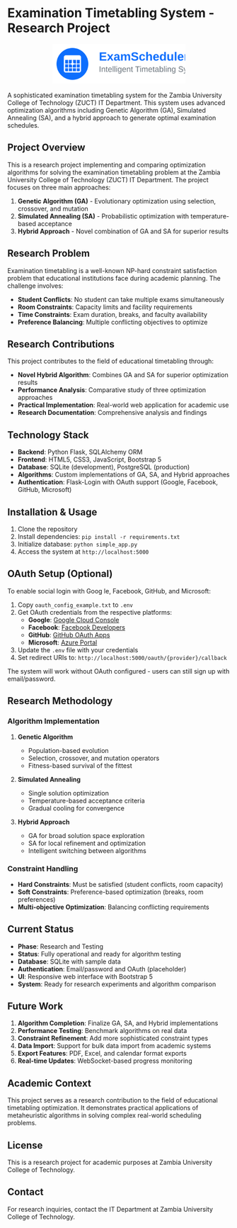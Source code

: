 # Examination Timetabling System - Research Project

<div align="center">
  <img src="static/images/logo.svg" alt="ExamScheduler Logo" width="300">
</div>

A sophisticated examination timetabling system for the Zambia University College of Technology (ZUCT) IT Department. This system uses advanced optimization algorithms including Genetic Algorithm (GA), Simulated Annealing (SA), and a hybrid approach to generate optimal examination schedules.

## Project Overview

This is a research project implementing and comparing optimization algorithms for solving the examination timetabling problem at the Zambia University College of Technology (ZUCT) IT Department. The project focuses on three main approaches:

1. **Genetic Algorithm (GA)** - Evolutionary optimization using selection, crossover, and mutation
2. **Simulated Annealing (SA)** - Probabilistic optimization with temperature-based acceptance
3. **Hybrid Approach** - Novel combination of GA and SA for superior results

## Research Problem

Examination timetabling is a well-known NP-hard constraint satisfaction problem that educational institutions face during academic planning. The challenge involves:

- **Student Conflicts**: No student can take multiple exams simultaneously
- **Room Constraints**: Capacity limits and facility requirements
- **Time Constraints**: Exam duration, breaks, and faculty availability
- **Preference Balancing**: Multiple conflicting objectives to optimize

## Research Contributions

This project contributes to the field of educational timetabling through:

- **Novel Hybrid Algorithm**: Combines GA and SA for superior optimization results
- **Performance Analysis**: Comparative study of three optimization approaches
- **Practical Implementation**: Real-world web application for academic use
- **Research Documentation**: Comprehensive analysis and findings

## Technology Stack

- **Backend**: Python Flask, SQLAlchemy ORM
- **Frontend**: HTML5, CSS3, JavaScript, Bootstrap 5
- **Database**: SQLite (development), PostgreSQL (production)
- **Algorithms**: Custom implementations of GA, SA, and Hybrid approaches
- **Authentication**: Flask-Login with OAuth support (Google, Facebook, GitHub, Microsoft)

## Installation & Usage

1. Clone the repository
2. Install dependencies: `pip install -r requirements.txt`
3. Initialize database: `python simple_app.py`
4. Access the system at `http://localhost:5000`

## OAuth Setup (Optional)

To enable social login with Goog
le, Facebook, GitHub, and Microsoft:

1. Copy `oauth_config_example.txt` to `.env`
2. Get OAuth credentials from the respective platforms:
   - **Google**: [Google Cloud Console](https://console.developers.google.com/)
   - **Facebook**: [Facebook Developers](https://developers.facebook.com/)
   - **GitHub**: [GitHub OAuth Apps](https://github.com/settings/developers)
   - **Microsoft**: [Azure Portal](https://portal.azure.com/)
3. Update the `.env` file with your credentials
4. Set redirect URIs to: `http://localhost:5000/oauth/{provider}/callback`

The system will work without OAuth configured - users can still sign up with email/password.

## Research Methodology

### Algorithm Implementation

1. **Genetic Algorithm**
   - Population-based evolution
   - Selection, crossover, and mutation operators
   - Fitness-based survival of the fittest

2. **Simulated Annealing**
   - Single solution optimization
   - Temperature-based acceptance criteria
   - Gradual cooling for convergence

3. **Hybrid Approach**
   - GA for broad solution space exploration
   - SA for local refinement and optimization
   - Intelligent switching between algorithms

### Constraint Handling

- **Hard Constraints**: Must be satisfied (student conflicts, room capacity)
- **Soft Constraints**: Preference-based optimization (breaks, room preferences)
- **Multi-objective Optimization**: Balancing conflicting requirements

## Current Status

- **Phase**: Research and Testing
- **Status**: Fully operational and ready for algorithm testing
- **Database**: SQLite with sample data
- **Authentication**: Email/password and OAuth (placeholder)
- **UI**: Responsive web interface with Bootstrap 5
- **System**: Ready for research experiments and algorithm comparison

## Future Work

1. **Algorithm Completion**: Finalize GA, SA, and Hybrid implementations
2. **Performance Testing**: Benchmark algorithms on real data
3. **Constraint Refinement**: Add more sophisticated constraint types
4. **Data Import**: Support for bulk data import from academic systems
5. **Export Features**: PDF, Excel, and calendar format exports
6. **Real-time Updates**: WebSocket-based progress monitoring

## Academic Context

This project serves as a research contribution to the field of educational timetabling optimization. It demonstrates practical applications of metaheuristic algorithms in solving complex real-world scheduling problems.

## License

This is a research project for academic purposes at Zambia University College of Technology.

## Contact

For research inquiries, contact the IT Department at Zambia University College of Technology.
